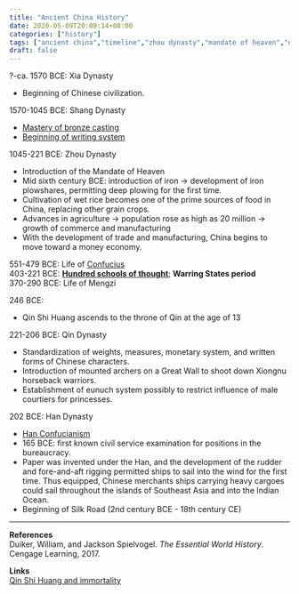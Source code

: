 ```yaml
---
title: "Ancient China History"
date: 2020-05-09T20:09:14+08:00
categories: ["history"]
tags: ["ancient china","timeline","zhou dynasty","mandate of heaven","qin dynasty","han dynasty","warring states period"]
draft: false
---
```

?-ca. 1570 BCE: Xia Dynasty
- Beginning of Chinese civilization.

1570-1045 BCE: Shang Dynasty
- [Mastery of bronze casting](../shang-china-developed-alone/)
- [Beginning of writing system](../shang-china-developed-alone/)

1045-221 BCE: Zhou Dynasty
- Introduction of the Mandate of Heaven
- Mid sixth century BCE: introduction of iron -> development of iron plowshares, permitting deep plowing for the first time.
- Cultivation of wet rice becomes one of the prime sources of food in China, replacing other grain crops.
- Advances in agriculture -> population rose as high as 20 million -> growth of commerce and manufacturing
- With the development of trade and manufacturing, China begins to move toward a money economy. 

551-479 BCE: Life of [Confucius](../confucianism-overview/)  
403-221 BCE: [**Hundred schools of thought**](../hundred-schools-of-thought/); **Warring States period**  
370-290 BCE: Life of Mengzi  

246 BCE:
- Qin Shi Huang ascends to the throne of Qin at the age of 13

221-206 BCE: Qin Dynasty
- Standardization of weights, measures, monetary system, and written forms of Chinese characters.
- Introduction of mounted archers on a Great Wall to shoot down Xiongnu horseback warriors.
- Establishment of eunuch system possibly to restrict influence of male courtiers for princesses.

202 BCE: Han Dynasty
- [Han Confucianism](../han-confucianism-overview/)
- 165 BCE: first known civil service examination for positions in the bureaucracy.
- Paper was invented under the Han, and the development of the rudder and fore-and-aft rigging permitted ships to sail into the wind for the first time. Thus equipped, Chinese merchants ships carrying heavy cargoes could sail throughout the islands of Southeast Asia and into the Indian Ocean. 
- Beginning of Silk Road (2nd century BCE - 18th century CE)

---
**References**  
Duiker, William, and Jackson Spielvogel. *The Essential World History*. Cengage Learning, 2017.

**Links**  
[Qin Shi Huang and immortality](../qin-shi-huang-and-immortality/)

